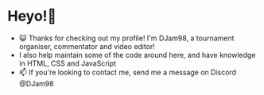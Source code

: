 # Heyo!👋
- 😺 Thanks for checking out my profile! I'm DJam98, a tournament organiser, commentator and video editor!
- I also help maintain some of the code around here, and have knowledge in HTML, CSS and JavaScript
- 📫 If you're looking to contact me, send me a message on Discord @DJam98

<!---
DJam98/DJam98 is a ✨ special ✨ repository because its `README.md` (this file) appears on your GitHub profile.
You can click the Preview link to take a look at your changes.
--->
